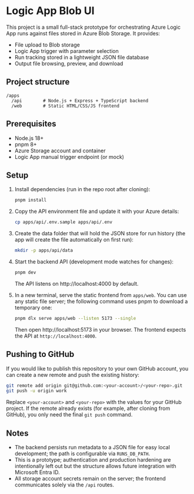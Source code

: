 # Logic App Blob UI

This project is a small full-stack prototype for orchestrating Azure Logic App runs against files stored in Azure Blob Storage.
It provides:

- File upload to Blob storage
- Logic App trigger with parameter selection
- Run tracking stored in a lightweight JSON file database
- Output file browsing, preview, and download

## Project structure

```
/apps
  /api        # Node.js + Express + TypeScript backend
  /web        # Static HTML/CSS/JS frontend
```

## Prerequisites

- Node.js 18+
- pnpm 8+
- Azure Storage account and container
- Logic App manual trigger endpoint (or mock)

## Setup

1. Install dependencies (run in the repo root after cloning):

   ```bash
   pnpm install
   ```

2. Copy the API environment file and update it with your Azure details:

   ```bash
   cp apps/api/.env.sample apps/api/.env
   ```

3. Create the data folder that will hold the JSON store for run history (the app will create the file automatically on first run):

   ```bash
   mkdir -p apps/api/data
   ```

4. Start the backend API (development mode watches for changes):

   ```bash
   pnpm dev
   ```

   The API listens on http://localhost:4000 by default.

5. In a new terminal, serve the static frontend from `apps/web`. You can use any static file server; the following command uses
pnpm to download a temporary one:

   ```bash
   pnpm dlx serve apps/web --listen 5173 --single
   ```

   Then open http://localhost:5173 in your browser. The frontend expects the API at `http://localhost:4000`.

## Pushing to GitHub

If you would like to publish this repository to your own GitHub account, you can create a new remote and push the existing history:

```bash
git remote add origin git@github.com:<your-account>/<your-repo>.git
git push -u origin work
```

Replace `<your-account>` and `<your-repo>` with the values for your GitHub project. If the remote already exists (for example, after cloning from GitHub), you only need the final `git push` command.

## Notes

- The backend persists run metadata to a JSON file for easy local development; the path is configurable via `RUNS_DB_PATH`.
- This is a prototype; authentication and production hardening are intentionally left out but the structure allows future integration with Microsoft Entra ID.
- All storage account secrets remain on the server; the frontend communicates solely via the `/api` routes.

